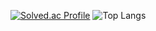 [![Solved.ac Profile](http://mazassumnida.wtf/api/generate_badge?boj=persica)](https://solved.ac/persica)
![Top Langs](https://github-readme-stats.vercel.app/api/top-langs/?username=aeromaki&layout=Demo&theme=dark)

